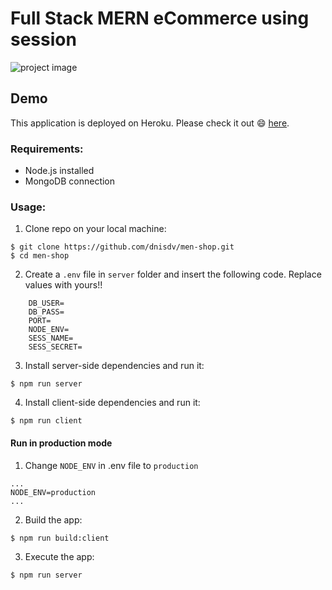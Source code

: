 # Full Stack MERN eCommerce using session
<img src="https://i.imgur.com/5zIPHL2.png" alt="project image" />

## Demo

This application is deployed on Heroku. Please check it out :smile: [here](https://mern-store-80202.herokuapp.com/).


### Requirements:

* Node.js installed
* MongoDB connection

### Usage:
1. Clone repo on your local machine:
```
$ git clone https://github.com/dnisdv/men-shop.git
$ cd men-shop
```
2. Create a `.env` file in ```server``` folder and insert the following code. Replace values with yours!!
```
    DB_USER=
    DB_PASS=
    PORT=
    NODE_ENV=
    SESS_NAME=
    SESS_SECRET=
```
3. Install server-side dependencies and run it:
```
$ npm run server
```
4. Install client-side dependencies and run it:
```
$ npm run client
```
#### Run in production mode
1. Change ```NODE_ENV``` in .env file to ```production```
```
...
NODE_ENV=production
...
```
2. Build the app:
```
$ npm run build:client
```
3. Execute the app:<br/>
```
$ npm run server
```
